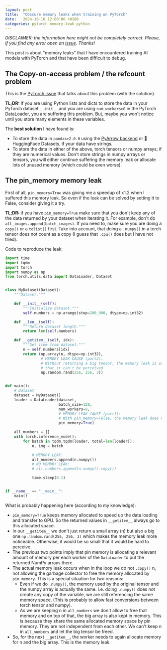 ```yaml
---
layout: post
title:  "Obscure memory leaks when training on PyTorch"
date:   2024-10-10 12:00:00 +0100
categories: pytorch memory-leak python
---
```


_DISCLAIMER: the information here might not be completely correct. Please, if you find any error open an [issue](https://github.com/mkmenta/mkmenta.github.io/issues). Thanks!_

This post is about "memory leaks" that I have encountered training AI models with PyTorch and that have been difficult to debug. 

## The Copy-on-access problem / the refcount problem

This is the [PyTorch issue](https://github.com/pytorch/pytorch/issues/13246#issuecomment-445770039) that talks about this problem (with the solution).

**TL;DR:** If you are using Python lists and dicts to store the data in your PyTorch dataset `__init__` and you are using `num_workers>0` in the PyTorch DataLoader, you are suffering this problem. But, maybe you won't notice until you store many elements in these variables.

The **best solution** I have found is:
- To store the data in `pandas>2.0.0` using the [PyArrow backend](https://pandas.pydata.org/docs/user_guide/pyarrow.html) or 🤗HuggingFace Datasets, if your data have strings.
- To store the data in either of the above, torch tensors or numpy arrays; if they are numerical values. Don't store strings in numpy arrays or tensors, you will either continue suffering the memory leak or allocate lots of unused memory (which could be even worse).

## The pin_memory memory leak
First of all, `pin_memory=True` was giving me a speedup of x1.2 when I suffered this memory leak. So even if the leak can be solved by setting it to False, consider giving it a try.

**TL;DR:** if you have `pin_memory=True` make sure that you don't keep any of the data returned by your dataset when iterating it. For example, don't do `all_images.append(batch_images)`. If you need to, make sure you are doing a `copy()` or a `tolist()` first. Take into account, that doing a `.numpy()` in a torch tensor does not count as a copy (I guess that `.cpu()`  does but I have not tried).

Code to reproduce the leak:
```python
import time
import tqdm
import torch
import numpy as np
from torch.utils.data import DataLoader, Dataset


class MyDataset(Dataset):
    """Dataset."""

    def __init__(self):
        """Initialize dataset."""
        self.numbers = np.arange(stop=200_000, dtype=np.int32)

    def __len__(self):
        """Return dataset length."""
        return len(self.numbers)

    def __getitem__(self, idx):
        """Get item from dataset."""
        n = self.numbers[idx]
        return (np.array(n, dtype=np.int32),
                # MEMORY LEAK CAUSE (part2):
                # Without returning a big tensor, the memory leak is so small
                # that it can't be perceived
                np.random.rand(256, 256, 3))


def main():
    # Dataset
    dataset = MyDataset()
    loader = DataLoader(dataset,
                        batch_size=128,
                        num_workers=8,
                        # MEMORY LEAK CAUSE (part1):
                        # With pin_memory=False, the memory leak does not happen
                        pin_memory=True)

    all_numbers = []
    with torch.inference_mode():
        for batch in tqdm.tqdm(loader, total=len(loader)):
            n, img = batch

            # MEMORY LEAK:
            all_numbers.append(n.numpy())
            # NO MEMORY LEAK:
            # all_numbers.append(n.numpy().copy())

            time.sleep(0.1)


if __name__ == "__main__":
    main()
```

What is probably happening here (according to my knowledge):
- `pin_memory=True` keeps memory allocated to speed up the data loading and transfer to GPU. So the returned values in 
   `__getitem__` always go to this allocated space.
- In our `__getitem__` we don't just return a small array (n) but also a big one `np.random.rand(256, 256, 3)` which makes 
  the memory leak more noticeable. Otherwise, it would be so small that it would be hard to perceive.
- The previous two points imply that pin memory is allocating a relevant amount of memory per each worker of the 
  `DataLoader` to put the returned NumPy arrays there.
- The actual memory leak occurs when in the loop we do not `.copy()` n, not allowing the garbage collector to free the 
  memory allocated by `pin_memory`. This is a special situation for two reasons:
    - Even if we do `.numpy()`, the memory used by the original tensor and the numpy array is actually the same. I.e. 
      doing `.numpy()` does not create any copy of the variable, we are still referencing the same memory space. (This 
      is probably to allow fast conversions between torch tensor and numpy).
    - As we are keeping n in `all_numbers` we don't allow to free that memory and on top of that, the big array is also
      kept in memory. This is because they share the same allocated memory space by pin memory. They are not 
      independent from each other. We can't keep n in `all_numbers` and let the big tensor be freed.
- So, for the next `__getitem__`, the worker needs to again allocate memory for n and the big array. This is the memory leak.

